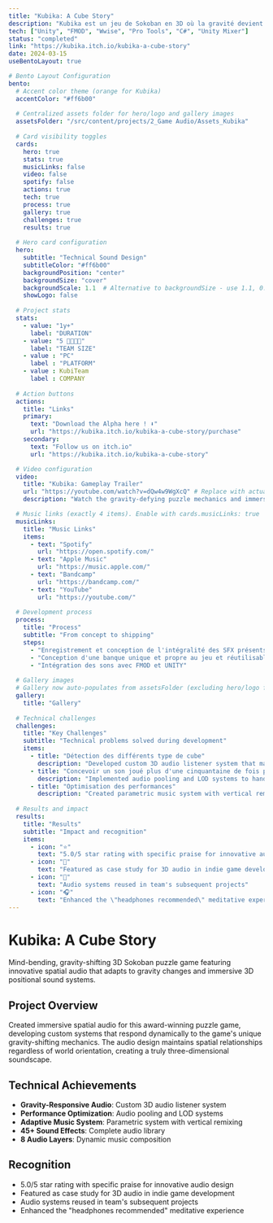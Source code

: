 ```yaml
---
title: "Kubika: A Cube Story"
description: "Kubika est un jeu de Sokoban en 3D où la gravité devient votre meilleur allié… ou votre pire ennemi ! Actuellement en développement, j’assure le Sound-Design  et l’Intégration Audio du projet"
tech: ["Unity", "FMOD", "Wwise", "Pro Tools", "C#", "Unity Mixer"]
status: "completed"
link: "https://kubika.itch.io/kubika-a-cube-story"
date: 2024-03-15
useBentoLayout: true

# Bento Layout Configuration
bento:
  # Accent color theme (orange for Kubika)
  accentColor: "#ff6b00"
  
  # Centralized assets folder for hero/logo and gallery images
  assetsFolder: "/src/content/projects/2_Game Audio/Assets_Kubika"
  
  # Card visibility toggles
  cards:
    hero: true
    stats: true
    musicLinks: false
    video: false
    spotify: false
    actions: true
    tech: true
    process: true
    gallery: true
    challenges: true
    results: true
  
  # Hero card configuration
  hero:
    subtitle: "Technical Sound Design"
    subtitleColor: "#ff6b00"
    backgroundPosition: "center"
    backgroundSize: "cover"
    backgroundScale: 1.1  # Alternative to backgroundSize - use 1.1, 0.9, etc.
    showLogo: false
  
  # Project stats
  stats:
    - value: "1y+"
      label: "DURATION"
    - value: "5 👨‍👩‍👦‍👦"
      label: "TEAM SIZE"
    - value : "PC"
      label : "PLATFORM"
    - value : KubiTeam
      label : COMPANY
  
  # Action buttons
  actions:
    title: "Links"
    primary:
      text: "Download the Alpha here ! ⬇️"
      url: "https://kubika.itch.io/kubika-a-cube-story/purchase"
    secondary:
      text: "Follow us on itch.io"
      url: "https://kubika.itch.io/kubika-a-cube-story"

  # Video configuration
  video:
    title: "Kubika: Gameplay Trailer"
    url: "https://youtube.com/watch?v=dQw4w9WgXcQ" # Replace with actual Kubika trailer
    description: "Watch the gravity-defying puzzle mechanics and immersive 3D audio in action"

  # Music links (exactly 4 items). Enable with cards.musicLinks: true
  musicLinks:
    title: "Music Links"
    items:
      - text: "Spotify"
        url: "https://open.spotify.com/"
      - text: "Apple Music"
        url: "https://music.apple.com/"
      - text: "Bandcamp"
        url: "https://bandcamp.com/"
      - text: "YouTube"
        url: "https://youtube.com/"
  
  # Development process
  process:
    title: "Process"
    subtitle: "From concept to shipping"
    steps:
      - "Enregistrement et conception de l'intégralité des SFX présents dans le jeu"
      - "Conception d'une banque unique et propre au jeu et réutilisable pour le studio KubiTeam"
      - "Intégration des sons avec FMOD et UNITY"
  
  # Gallery images
  # Gallery now auto-populates from assetsFolder (excluding hero/logo files)
  gallery:
    title: "Gallery"
  
  # Technical challenges
  challenges:
    title: "Key Challenges"
    subtitle: "Technical problems solved during development"
    items:
      - title: "Détection des différents type de cube"
        description: "Developed custom 3D audio listener system that maintains spatial relationships regardless of world orientation"
      - title: "Concevoir un son joué plus d'une cinquantaine de fois par minute et le rendre plaisant"
        description: "Implemented audio pooling and LOD systems to handle complex 3D audio without performance impact"
      - title: "Optimisation des performances"
        description: "Created parametric music system with vertical remixing for seamless emotional transitions"
  
  # Results and impact
  results:
    title: "Results"
    subtitle: "Impact and recognition"
    items:
      - icon: "⭐"
        text: "5.0/5 star rating with specific praise for innovative audio design"
      - icon: "🎯"
        text: "Featured as case study for 3D audio in indie game development"
      - icon: "🔄"
        text: "Audio systems reused in team's subsequent projects"
      - icon: "🎧"
        text: "Enhanced the \"headphones recommended\" meditative experience"
---
```


# Kubika: A Cube Story

Mind-bending, gravity-shifting 3D Sokoban puzzle game featuring innovative spatial audio that adapts to gravity changes and immersive 3D positional sound systems.

## Project Overview

Created immersive spatial audio for this award-winning puzzle game, developing custom systems that respond dynamically to the game's unique gravity-shifting mechanics. The audio design maintains spatial relationships regardless of world orientation, creating a truly three-dimensional soundscape.

## Technical Achievements

- **Gravity-Responsive Audio**: Custom 3D audio listener system
- **Performance Optimization**: Audio pooling and LOD systems  
- **Adaptive Music System**: Parametric system with vertical remixing
- **45+ Sound Effects**: Complete audio library
- **8 Audio Layers**: Dynamic music composition

## Recognition

- 5.0/5 star rating with specific praise for innovative audio design
- Featured as case study for 3D audio in indie game development
- Audio systems reused in team's subsequent projects
- Enhanced the "headphones recommended" meditative experience
